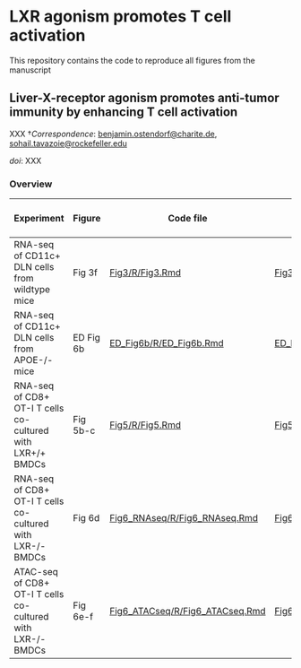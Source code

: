 # LXR agonism promotes T cell activation

This repository contains the code to reproduce all figures from the manuscript
## Liver-X-receptor agonism promotes anti-tumor immunity by enhancing T cell activation
XXX
†*Correspondence*: benjamin.ostendorf@charite.de, sohail.tavazoie@rockefeller.edu 

*doi*: XXX

### Overview
| Experiment                                                  | Figure    | Code file                                                    | R markdown output                                            | Link to GEO dataset |
|-------------------------------------------------------------|-----------|--------------------------------------------------------------|--------------------------------------------------------------|---------------------|
| RNA-seq of CD11c+ DLN cells from wildtype mice              | Fig 3f    | [Fig3/R/Fig3.Rmd](Fig3/R/Fig3.Rmd)                           | [Fig3/R/Fig3.md](Fig3/R/Fig3.md)                             | XXX                 |
| RNA-seq of CD11c+ DLN cells from APOE-/- mice               | ED Fig 6b | [ED_Fig6b/R/ED_Fig6b.Rmd](ED_Fig6b/R/ED_Fig6b.Rmd)           | [ED_Fig6b/R/ED_Fig6b.md](ED_Fig6b/R/ED_Fig6b.md)             | XXX                 |
| RNA-seq of CD8+ OT-I T cells co-cultured with LXR+/+ BMDCs  | Fig 5b-c  | [Fig5/R/Fig5.Rmd](Fig5/R/Fig5.Rmd)                           | [Fig5/R/Fig5.md](Fig5/R/Fig5.md)                             | XXX                 |
| RNA-seq of CD8+ OT-I T cells co-cultured with LXR-/- BMDCs  | Fig 6d    | [Fig6_RNAseq/R/Fig6_RNAseq.Rmd](Fig6_RNAseq/R/Fig6_RNAseq.Rmd) | [Fig6_RNAseq/R/Fig6_RNAseq.md](Fig6_RNAseq/R/Fig6_RNAseq.md) | XXX                 |
| ATAC-seq of CD8+ OT-I T cells co-cultured with LXR-/- BMDCs | Fig  6e-f | [Fig6_ATACseq/R/Fig6_ATACseq.Rmd](Fig6_ATACseq/R/Fig6_ATACseq.Rmd) | [Fig6_ATACseq/R/Fig6_ATACseq.md](Fig6_ATACseq/R/Fig6_ATACseq.md) | XXX                 |
